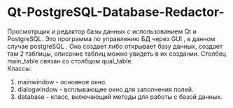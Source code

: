 # Qt-PostgreSQL-Database-Redactor-
Просмотрщик и редактор базы данных с использованием Qt и PostgreSQL.
Это программа по управлению БД через GUI  , в данном случае postgreSQL .  Она создает либо открывает базу данных, создает там 2 таблицы, описание таблиц можно увидеть в их создании.  Столбец main_table связан со столбцом qual_table.  
Классы:  
1)  mainwindow  -  основное окно.   
2)  dialogwindow -  всплывающее окно для заполнения полей. 
3)  database  -  класс, включающий методы для работы с базой данных.
